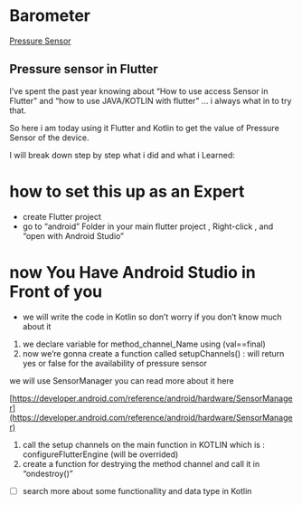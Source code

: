 # Barometer

[Pressure Sensor](docs/Pressure%20Sensor%20e483001ea92a4732aa5bfab73a0cce5e.csv)

## Pressure sensor in Flutter

I’ve spent the past year knowing about   “How to use access Sensor in Flutter” and “how to use JAVA/KOTLIN with flutter” … i always what in to try that.

So here i am today using it Flutter and Kotlin to get the value of Pressure Sensor of the device.

I will break down step by step what i did and what i Learned:

# how to set this up as an Expert

- create Flutter project
- go to “android” Folder in your main flutter project , Right-click , and “open with Android Studio”

# now You Have Android Studio in Front of you

- we will write the code in Kotlin so don’t worry if you don’t know much about it
1. we declare variable for method_channel_Name using (val==final)
2. now we’re gonna create a function called setupChannels() : will return yes or false for the availability of pressure sensor

we will use SensorManager you can read more about it here

[https://developer.android.com/reference/android/hardware/SensorManager](https://developer.android.com/reference/android/hardware/SensorManager)

1. call the setup channels on the main function in KOTLIN which is : configureFlutterEngine (will be overrided)
2. create a function for destrying the method channel and call it in “ondestroy()”

- [ ]  search more about some functionallity and data type in Kotlin
